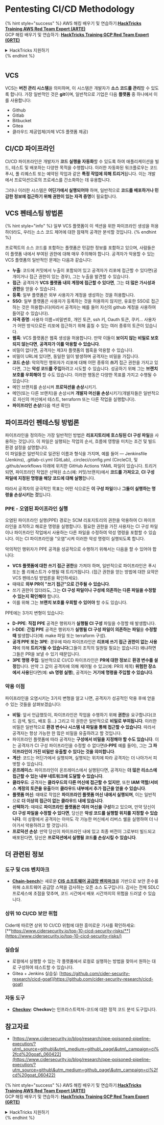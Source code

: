 # Pentesting CI/CD Methodology

{% hint style="success" %}
AWS 해킹 배우기 및 연습하기:<img src="../.gitbook/assets/image (1) (1) (1).png" alt="" data-size="line">[**HackTricks Training AWS Red Team Expert (ARTE)**](https://training.hacktricks.xyz/courses/arte)<img src="../.gitbook/assets/image (1) (1) (1).png" alt="" data-size="line">\
GCP 해킹 배우기 및 연습하기: <img src="../.gitbook/assets/image (2).png" alt="" data-size="line">[**HackTricks Training GCP Red Team Expert (GRTE)**<img src="../.gitbook/assets/image (2).png" alt="" data-size="line">](https://training.hacktricks.xyz/courses/grte)

<details>

<summary>HackTricks 지원하기</summary>

* [**구독 계획**](https://github.com/sponsors/carlospolop) 확인하기!
* **💬 [**Discord 그룹**](https://discord.gg/hRep4RUj7f) 또는 [**텔레그램 그룹**](https://t.me/peass)에 참여하거나 **Twitter** 🐦 [**@hacktricks\_live**](https://twitter.com/hacktricks_live)**를 팔로우하세요.**
* **[**HackTricks**](https://github.com/carlospolop/hacktricks) 및 [**HackTricks Cloud**](https://github.com/carlospolop/hacktricks-cloud) 깃허브 리포지토리에 PR을 제출하여 해킹 트릭을 공유하세요.**

</details>
{% endhint %}

<figure><img src="../.gitbook/assets/CLOUD-logo-letters.svg" alt=""><figcaption></figcaption></figure>

## VCS

VCS는 **버전 관리 시스템**을 의미하며, 이 시스템은 개발자가 **소스 코드를 관리**할 수 있도록 합니다. 가장 일반적인 것은 **git**이며, 일반적으로 기업은 다음 **플랫폼** 중 하나에서 이를 사용합니다:

* Github
* Gitlab
* Bitbucket
* Gitea
* 클라우드 제공업체(자체 VCS 플랫폼 제공)

## CI/CD 파이프라인

CI/CD 파이프라인은 개발자가 **코드 실행을 자동화**할 수 있도록 하여 애플리케이션을 빌드, 테스트 및 배포하는 다양한 목적을 수행합니다. 이러한 자동화된 워크플로우는 코드 푸시, 풀 리퀘스트 또는 예약된 작업과 같은 **특정 작업에 의해 트리거**됩니다. 이는 개발에서 프로덕션으로의 프로세스를 간소화하는 데 유용합니다.

그러나 이러한 시스템은 **어딘가에서 실행되어야** 하며, 일반적으로 **코드를 배포하거나 민감한 정보에 접근하기 위해 권한이 있는 자격 증명**이 필요합니다.

## VCS 펜테스팅 방법론

{% hint style="info" %}
일부 VCS 플랫폼이 이 섹션을 위한 파이프라인 생성을 허용하더라도, 우리는 소스 코드 제어에 대한 잠재적 공격만 분석할 것입니다.
{% endhint %}

프로젝트의 소스 코드를 포함하는 플랫폼은 민감한 정보를 포함하고 있으며, 사람들은 이 플랫폼 내에서 부여된 권한에 대해 매우 주의해야 합니다. 공격자가 악용할 수 있는 VCS 플랫폼의 일반적인 문제는 다음과 같습니다:

* **누출**: 코드에 커밋에서 누출이 포함되어 있고 공격자가 리포에 접근할 수 있다면(공개이거나 접근 권한이 있는 경우), 그는 누출을 발견할 수 있습니다.
* **접근**: 공격자가 **VCS 플랫폼 내의 계정에 접근할 수 있다면**, 그는 **더 많은 가시성과 권한**을 얻을 수 있습니다.
* **등록**: 일부 플랫폼은 외부 사용자가 계정을 생성하는 것을 허용합니다.
* **SSO**: 일부 플랫폼은 사용자가 등록하는 것을 허용하지 않지만, 유효한 SSO로 접근하는 것은 허용합니다(따라서 공격자는 예를 들어 자신의 github 계정을 사용하여 들어갈 수 있습니다).
* **자격 증명**: 사용자 이름+비밀번호, 개인 토큰, ssh 키, Oauth 토큰, 쿠키... 사용자가 어떤 방식으로든 리포에 접근하기 위해 훔칠 수 있는 여러 종류의 토큰이 있습니다.
* **웹훅**: VCS 플랫폼은 웹훅 생성을 허용합니다. 만약 이들이 **보이지 않는 비밀로 보호되지 않는다면**, **공격자가 이를 악용할 수 있습니다**.
* 비밀이 없다면, 공격자는 제3자 플랫폼의 웹훅을 악용할 수 있습니다.
* 비밀이 URL에 있다면, 동일한 일이 발생하며 공격자는 비밀을 가집니다.
* **코드 손상:** 악의적인 행위자가 리포에 대해 어떤 종류의 **쓰기** 접근 권한을 가지고 있다면, 그는 **악성 코드를 주입**하려고 시도할 수 있습니다. 성공하기 위해 그는 **브랜치 보호를 우회해야** 할 수도 있습니다. 이러한 행동은 다양한 목표를 가지고 수행될 수 있습니다:
* 메인 브랜치를 손상시켜 **프로덕션을 손상**시키기.
* 메인(또는 다른 브랜치)을 손상시켜 **개발자 머신을 손상**시키기(개발자들은 일반적으로 자신의 머신에서 테스트, terraform 또는 다른 작업을 실행합니다).
* **파이프라인 손상**(다음 섹션 확인)

## 파이프라인 펜테스팅 방법론

파이프라인을 정의하는 가장 일반적인 방법은 **리포지토리에 호스팅된 CI 구성 파일**을 사용하는 것입니다. 이 파일은 실행되는 작업의 순서, 흐름에 영향을 미치는 조건 및 빌드 환경 설정을 설명합니다.\
이 파일들은 일반적으로 일관된 이름과 형식을 가지며, 예를 들어 — Jenkinsfile (Jenkins), .gitlab-ci.yml (GitLab), .circleci/config.yml (CircleCI), 및 .github/workflows 아래에 위치한 GitHub Actions YAML 파일이 있습니다. 트리거되면, 파이프라인 작업은 선택된 소스(예: 커밋/브랜치)에서 **코드를 가져오고**, **CI 구성 파일에 지정된 명령을 해당 코드에 대해 실행**합니다.

따라서 공격자의 궁극적인 목표는 어떤 식으로든 **이 구성 파일**이나 **그들이 실행하는 명령을 손상시키는 것**입니다.

### PPE - 오염된 파이프라인 실행

오염된 파이프라인 실행(PPE) 경로는 SCM 리포지토리의 권한을 악용하여 CI 파이프라인을 조작하고 해로운 명령을 실행합니다. 필요한 권한을 가진 사용자는 CI 구성 파일이나 파이프라인 작업에서 사용하는 다른 파일을 수정하여 악성 명령을 포함할 수 있습니다. 이는 CI 파이프라인을 "오염"시켜 이러한 악성 명령이 실행되도록 합니다.

악의적인 행위자가 PPE 공격을 성공적으로 수행하기 위해서는 다음을 할 수 있어야 합니다:

* **VCS 플랫폼에 대한 쓰기 접근 권한**을 가져야 하며, 일반적으로 파이프라인은 푸시 또는 풀 리퀘스트가 수행될 때 트리거됩니다. (접근 권한을 얻는 방법에 대한 요약은 VCS 펜테스팅 방법론을 확인하세요).
* 때때로 **외부 PR이 "쓰기 접근"으로 간주될 수 있습니다**.
* 쓰기 권한이 있더라도, 그는 **CI 구성 파일이나 구성에 의존하는 다른 파일을 수정할 수 있는지 확인해야** 합니다.
* 이를 위해 그는 **브랜치 보호를 우회할 수 있어야** 할 수도 있습니다.

PPE에는 3가지 변형이 있습니다:

* **D-PPE**: **직접 PPE** 공격은 행위자가 **실행될 CI 구성** 파일을 수정할 때 발생합니다.
* **I-DDE**: **간접 PPE** 공격은 행위자가 **실행될 CI 구성 파일이 의존하는** **파일**을 **수정할 때** 발생합니다(예: make 파일 또는 terraform 구성).
* **공개 PPE 또는 3PE**: 경우에 따라 파이프라인은 **리포에 쓰기 접근 권한이 없는 사용자**에 의해 **트리거될 수 있습니다**(그들이 조직의 일원일 필요는 없습니다) 왜냐하면 그들은 PR을 보낼 수 있기 때문입니다.
* **3PE 명령 주입**: 일반적으로 CI/CD 파이프라인은 **PR에 대한 정보**로 **환경 변수를 설정**합니다. 만약 그 값이 공격자에 의해 제어될 수 있고(예: PR의 제목) **위험한 장소에서 사용**된다면(예: **sh 명령 실행**), 공격자는 **거기에 명령을 주입할 수 있습니다**.

### 악용 이점

파이프라인을 오염시키는 3가지 변형을 알고 나면, 공격자가 성공적인 악용 후에 얻을 수 있는 것들을 살펴보겠습니다:

* **비밀**: 앞서 언급했듯이, 파이프라인은 작업을 수행하기 위해 **권한**을 요구합니다(코드 검색, 빌드, 배포 등...) 그리고 이 권한은 일반적으로 **비밀로 부여됩니다**. 이러한 비밀은 일반적으로 **환경 변수나 시스템 내 파일을 통해 접근할 수 있습니다**. 따라서 공격자는 항상 가능한 한 많은 비밀을 유출하려고 할 것입니다.
* 파이프라인 플랫폼에 따라 공격자는 **구성에서 비밀을 지정해야 할 수도 있습니다**. 이는 공격자가 CI 구성 파이프라인을 수정할 수 없다면(**I-PPE** 예를 들어), 그는 **그 파이프라인이 가진 비밀만 유출할 수 있다는 것을 의미합니다**.
* **계산**: 코드는 어딘가에서 실행되며, 실행되는 위치에 따라 공격자는 더 나아가서 피벗할 수 있습니다.
* **온프레미스**: 파이프라인이 온프레미스에서 실행된다면, 공격자는 **더 많은 리소스에 접근할 수 있는 내부 네트워크에 도달할 수 있습니다**.
* **클라우드**: 공격자는 **클라우드의 다른 머신에 접근할 수 있지만**, 또한 **IAM 역할/서비스 계정의 토큰을 유출**하여 **클라우드 내부에서 추가 접근을 얻을 수 있습니다**.
* **플랫폼 머신**: 때때로 작업은 **파이프라인 플랫폼 머신 내에서 실행되며**, 이는 일반적으로 **더 이상의 접근이 없는 클라우드 내에 있습니다**.
* **선택하기:** 때때로 **파이프라인 플랫폼은 여러 머신을 구성**하고 있으며, 만약 당신이 **CI 구성 파일을 수정할 수 있다면**, 당신은 **악성 코드를 실행할 위치를 지정할 수 있습니다**. 이 상황에서 공격자는 아마도 각 가능한 머신에서 리버스 쉘을 실행하여 더 나아가서 악용하려고 할 것입니다.
* **프로덕션 손상**: 만약 당신이 파이프라인 내에 있고 최종 버전이 그로부터 빌드되고 배포된다면, 당신은 **프로덕션에서 실행될 코드를 손상시킬 수 있습니다**.

## 더 관련된 정보

### 도구 및 CIS 벤치마크

* [**Chain-bench**](https://github.com/aquasecurity/chain-bench)는 새로운 [**CIS 소프트웨어 공급망 벤치마크**](https://github.com/aquasecurity/chain-bench/blob/main/docs/CIS-Software-Supply-Chain-Security-Guide-v1.0.pdf)를 기반으로 보안 준수를 위해 소프트웨어 공급망 스택을 감사하는 오픈 소스 도구입니다. 감사는 전체 SDLC 프로세스에 초점을 맞추며, 코드 시간에서 배포 시간까지의 위험을 드러낼 수 있습니다.

### 상위 10 CI/CD 보안 위험

Cider에 따르면 상위 10 CI/CD 위험에 대한 흥미로운 기사를 확인하세요: [**https://www.cidersecurity.io/top-10-cicd-security-risks/**](https://www.cidersecurity.io/top-10-cicd-security-risks/)

### 실습실

* 로컬에서 실행할 수 있는 각 플랫폼에서 로컬로 실행하는 방법을 찾아서 원하는 대로 구성하여 테스트할 수 있습니다.
* Gitea + Jenkins 실습실: [https://github.com/cider-security-research/cicd-goat](https://github.com/cider-security-research/cicd-goat)

### 자동 도구

* [**Checkov**](https://github.com/bridgecrewio/checkov): **Checkov**는 인프라스트럭처-코드에 대한 정적 코드 분석 도구입니다.

## 참고자료

* [https://www.cidersecurity.io/blog/research/ppe-poisoned-pipeline-execution/?utm\_source=github\&utm\_medium=github\_page\&utm\_campaign=ci%2fcd%20goat\_060422](https://www.cidersecurity.io/blog/research/ppe-poisoned-pipeline-execution/?utm_source=github\&utm_medium=github_page\&utm_campaign=ci%2fcd%20goat_060422)

{% hint style="success" %}
AWS 해킹 배우기 및 연습하기:<img src="../.gitbook/assets/image (1) (1) (1).png" alt="" data-size="line">[**HackTricks Training AWS Red Team Expert (ARTE)**](https://training.hacktricks.xyz/courses/arte)<img src="../.gitbook/assets/image (1) (1) (1).png" alt="" data-size="line">\
GCP 해킹 배우기 및 연습하기: <img src="../.gitbook/assets/image (2).png" alt="" data-size="line">[**HackTricks Training GCP Red Team Expert (GRTE)**<img src="../.gitbook/assets/image (2).png" alt="" data-size="line">](https://training.hacktricks.xyz/courses/grte)

<details>

<summary>HackTricks 지원하기</summary>

* [**구독 계획**](https://github.com/sponsors/carlospolop) 확인하기!
* **💬 [**Discord 그룹**](https://discord.gg/hRep4RUj7f) 또는 [**텔레그램 그룹**](https://t.me/peass)에 참여하거나 **Twitter** 🐦 [**@hacktricks\_live**](https://twitter.com/hacktricks_live)**를 팔로우하세요.**
* **[**HackTricks**](https://github.com/carlospolop/hacktricks) 및 [**HackTricks Cloud**](https://github.com/carlospolop/hacktricks-cloud) 깃허브 리포지토리에 PR을 제출하여 해킹 트릭을 공유하세요.**

</details>
{% endhint %}
